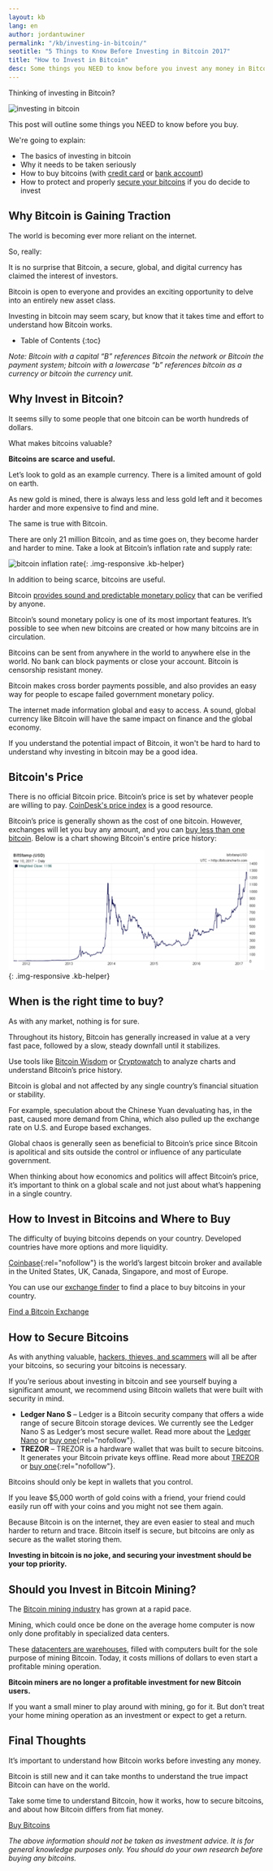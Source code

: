 ```yaml
---
layout: kb
lang: en
author: jordantuwiner
permalink: "/kb/investing-in-bitcoin/"
seotitle: "5 Things to Know Before Investing in Bitcoin 2017"
title: "How to Invest in Bitcoin"
desc: Some things you NEED to know before you invest any money in Bitcoin in 2017.
---
```

Thinking of investing in Bitcoin? 

<img class="color-guide-img halfimg-right" alt="investing in bitcoin" src="/img/goodicons/doublecoin.png">

This post will outline some things you NEED to know before you buy. 

We're going to explain:

* The basics of investing in bitcoin 
* Why it needs to be taken seriously
* How to buy bitcoins (with [credit card](/en/buy-bitcoin-credit-debit-card/) or [bank account](/buy-bitcoin-bank-transfer-account/))
* How to protect and properly [secure your bitcoins](/wallets/) if you do decide to invest

## Why Bitcoin is Gaining Traction

The world is becoming ever more reliant on the internet. 

So, really:

It is no surprise that Bitcoin, a secure, global, and digital currency has claimed the interest of investors. 

Bitcoin is open to everyone and provides an exciting opportunity to delve into an entirely new asset class. 

Investing in bitcoin may seem scary, but know that it takes time and effort to understand how Bitcoin works.

* Table of Contents
{:toc}

*Note: Bitcoin with a capital “B” references Bitcoin the network or Bitcoin the payment system; bitcoin with a lowercase “b” references bitcoin as a currency or bitcoin the currency unit.*

## Why Invest in Bitcoin?
It seems silly to some people that one bitcoin can be worth hundreds of dollars. 

What makes bitcoins valuable? 

**Bitcoins are scarce and useful.** 

Let’s look to gold as an example currency. There is a limited amount of gold on earth. 

As new gold is mined, there is always less and less gold left and it becomes harder and more expensive to find and mine. 

The same is true with Bitcoin. 

There are only 21 million Bitcoin, and as time goes on, they become harder and harder to mine. Take a look at Bitcoin’s inflation rate and supply rate:

![bitcoin inflation rate][inflationchart]{: .img-responsive .kb-helper}

In addition to being scarce, bitcoins are useful. 

Bitcoin [provides sound and predictable monetary policy](http://nakamotoinstitute.org/mempool/the-bitcoin-central-banks-perfect-monetary-policy/) that can be verified by anyone. 

Bitcoin’s sound monetary policy is one of its most important features. It’s possible to see when new bitcoins are created or how many bitcoins are in circulation. 

Bitcoins can be sent from anywhere in the world to anywhere else in the world. No bank can block payments or close your account. Bitcoin is censorship resistant money.  

Bitcoin makes cross border payments possible, and also provides an easy way for people to escape failed government monetary policy. 

The internet made information global and easy to access. A sound, global currency like Bitcoin will have the same impact on finance and the global economy. 

If you understand the potential impact of Bitcoin, it won't be hard to hard to understand why investing in bitcoin may be a good idea. 

## Bitcoin's Price
There is no official Bitcoin price. Bitcoin’s price is set by whatever people are willing to pay. [CoinDesk's price index](http://www.coindesk.com/price/) is a good resource. 

Bitcoin’s price is generally shown as the cost of one bitcoin. However, exchanges will let you buy any amount, and you can [buy less than one bitcoin](/kb/buy-less-than-one-bitcoin/). Below is a chart showing Bitcoin's entire price history:

![bitcoin price history][bitcoinprice]{: .img-responsive .kb-helper}

## When is the right time to buy? 
As with any market, nothing is for sure. 

Throughout its history, Bitcoin has generally increased in value at a very fast pace, followed by a slow, steady downfall until it stabilizes. 

Use tools like [Bitcoin Wisdom](https://bitcoinwisdom.com/) or [Cryptowatch](https://cryptowat.ch/) to analyze charts and understand Bitcoin’s price history. 

Bitcoin is global and not affected by any single country’s financial situation or stability. 

For example, speculation about the Chinese Yuan devaluating has, in the past, caused more demand from China, which also pulled up the exchange rate on U.S. and Europe based exchanges. 

Global chaos is generally seen as beneficial to Bitcoin’s price since Bitcoin is apolitical and sits outside the control or influence of any particulate government. 

When thinking about how economics and politics will affect Bitcoin’s price, it’s important to think on a global scale and not just about what’s happening in a single country.

## How to Invest in Bitcoins and Where to Buy
The difficulty of buying bitcoins depends on your country. Developed countries have more options and more liquidity. 

[Coinbase](http://buybitcoinww.co/Buy_Coinbase){:rel="nofollow"} is the world’s largest bitcoin broker and available in the United States, UK, Canada, Singapore, and most of Europe. 

You can use our [exchange finder](/) to find a place to buy bitcoins in your country. 

<a type="button" href="/" class="btn exchange-btn-top btn-success"><i class="fa fa-bitcoin"></i> Find a Bitcoin Exchange</a>


## How to Secure Bitcoins
As with anything valuable, [hackers, thieves, and scammers](/#avoid-scams) will all be after your bitcoins, so securing your bitcoins is necessary. 

If you’re serious about investing in bitcoin and see yourself buying a significant amount, we recommend using Bitcoin wallets that were built with security in mind. 

* **Ledger Nano S** – Ledger is a Bitcoin security company that offers a wide range of secure Bitcoin storage devices. We currently see the Ledger Nano S as Ledger’s most secure wallet. Read more about the [Ledger Nano](/wallets/ledger-nano-s/) or [buy one](http://buybitcoinww.co/Ledger_Nano_S){:rel="nofollow"}. 
* **TREZOR** – TREZOR is a hardware wallet that was built to secure bitcoins. It generates your Bitcoin private keys offline. Read more about [TREZOR](/wallets/trezor/) or [buy one](http://buybitcoinww.co/TREZOR_Wallet){:rel="nofollow"}. 

Bitcoins should only be kept in wallets that you control. 

If you leave $5,000 worth of gold coins with a friend, your friend could easily run off with your coins and you might not see them again. 

Because Bitcoin is on the internet, they are even easier to steal and much harder to return and trace. Bitcoin itself is secure, but bitcoins are only as secure as the wallet storing them. 

**Investing in bitcoin is no joke, and securing your investment should be your top priority.**

## Should you Invest in Bitcoin Mining?

The [Bitcoin mining industry](https://bitcoinworldwide.com/mining/) has grown at a rapid pace. 

Mining, which could once be done on the average home computer is now only done profitably in specialized data centers. 

These [datacenters are warehouses](https://motherboard.vice.com/en_us/article/chinas-biggest-secret-bitcoin-mine), filled with computers built for the sole purpose of mining Bitcoin. Today, it costs millions of dollars to even start a profitable mining operation. 

**Bitcoin miners are no longer a profitable investment for new Bitcoin users.**

If you want a small miner to play around with mining, go for it. But don’t treat your home mining operation as an investment or expect to get a return.  

## Final Thoughts
It’s important to understand how Bitcoin works before investing any money. 

Bitcoin is still new and it can take months to understand the true impact Bitcoin can have on the world. 

Take some time to understand Bitcoin, how it works, how to secure bitcoins, and about how Bitcoin differs from fiat money.  

<a type="button" href="/" class="btn exchange-btn-top btn-success"><i class="fa fa-bitcoin"></i> Buy Bitcoins</a>

_The above information should not be taken as investment advice. It is for general knowledge purposes only. You should do your own research before buying any bitcoins._

[inflationchart]: /img/kb/bitcoinsupply.png
[bitcoinprice]: /img/kb/bitcoinprice.png